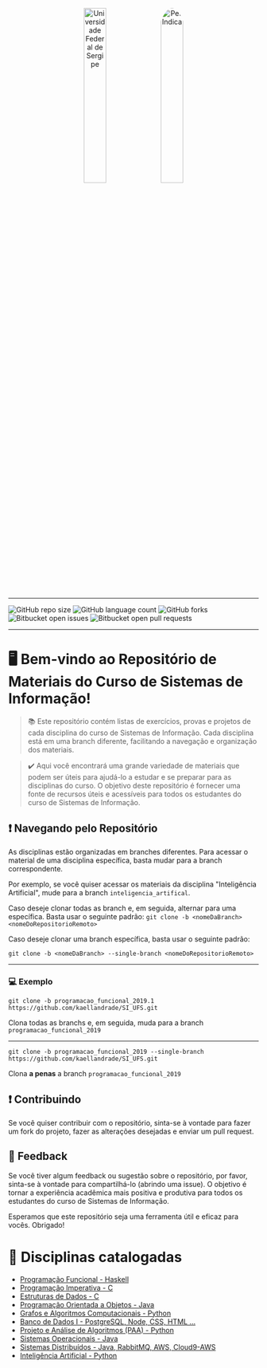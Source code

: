 <p align="center">
  <img src="https://th.bing.com/th/id/R.0063bd4673d6be8fac1c2a927b48626d?rik=XFXIBP3%2fzoDGeQ&riu=http%3a%2f%2finct.info%2fpt%2fimages%2finstituicao%2fufs.png&ehk=3z4Ja%2bMOAw1%2fqjSM4KknkiSaRCrQRcL%2bnHXe%2fQWMAEc%3d&risl=&pid=ImgRaw&r=0" alt="Universidade Federal de Sergipe" width="30%" title="Universidade federal de Sergipe">
  <img src="https://avatars0.githubusercontent.com/u/26286260?s=400&v=4" alt="PetIndica" width="30%" style="border-radius:50%;" title="Departamento de Computação">
</p>

---

![GitHub repo size](https://img.shields.io/github/repo-size/kaellandrade/SI_UFS?style=for-the-badge)
![GitHub language count](https://img.shields.io/github/languages/count/kaellandrade/SI_UFS?style=for-the-badge)
![GitHub forks](https://img.shields.io/github/forks/kaellandrade/SI_UFS?style=for-the-badge)
![Bitbucket open issues](https://img.shields.io/bitbucket/issues/kaellandrade/SI_UFS?style=for-the-badge)
![Bitbucket open pull requests](https://img.shields.io/bitbucket/pr-raw/kaellandrade/SI_UFS?style=for-the-badge)

---

# 🖥️ Bem-vindo ao Repositório de Materiais do Curso de Sistemas de Informação!

> :books: Este repositório contém listas de exercícios, provas e projetos de cada disciplina do curso de Sistemas de Informação. Cada disciplina está em uma branch diferente, facilitando a navegação e organização dos materiais.

> :heavy_check_mark: Aqui você encontrará uma grande variedade de materiais que podem ser úteis para ajudá-lo a estudar e se preparar para as disciplinas do curso. O objetivo deste repositório é fornecer uma fonte de recursos úteis e acessíveis para todos os estudantes do curso de Sistemas de Informação.

## :exclamation: Navegando pelo Repositório

As disciplinas estão organizadas em branches diferentes. Para acessar o material de uma disciplina específica, basta mudar para a branch correspondente.

Por exemplo, se você quiser acessar os materiais da disciplina "Inteligência Artificial", mude para a branch `inteligencia_artifical`.

Caso deseje clonar todas as branch e, em seguida, alternar para uma específica. Basta usar o seguinte padrão: `git clone -b <nomeDaBranch> <nomeDoRepositorioRemoto>`

Caso deseje clonar uma branch específica, basta usar o seguinte padrão:

`git clone -b <nomeDaBranch> --single-branch <nomeDoRepositorioRemoto>`

---

### 💻 Exemplo

`git clone -b programacao_funcional_2019.1 https://github.com/kaellandrade/SI_UFS.git`

Clona todas as branchs e, em seguida, muda para a branch `programacao_funcional_2019`

---

`git clone -b programacao_funcional_2019 --single-branch https://github.com/kaellandrade/SI_UFS.git`

Clona **a penas** a branch `programacao_funcional_2019`

## :exclamation: Contribuindo

Se você quiser contribuir com o repositório, sinta-se à vontade para fazer um fork do projeto, fazer as alterações desejadas e enviar um pull request.

## :arrows_counterclockwise: Feedback

Se você tiver algum feedback ou sugestão sobre o repositório, por favor, sinta-se à vontade para compartilhá-lo (abrindo uma issue). O objetivo é tornar a experiência acadêmica mais positiva e produtiva para todos os estudantes do curso de Sistemas de Informação.

Esperamos que este repositório seja uma ferramenta útil e eficaz para vocês. Obrigado!

# :ledger: Disciplinas catalogadas

- [Programação Funcional - Haskell](https://github.com/kaellandrade/SI_UFS/tree/programacao_funcional_2019.1)
- [Programação Imperativa - C](https://github.com/kaellandrade/SI_UFS/tree/programacao_imperativa_2019.2)
- [Estruturas de Dados - C](https://github.com/kaellandrade/SI_UFS/tree/estruturas_de_dados_2020.1)
- [Programação Orientada a Objetos - Java](https://github.com/kaellandrade/SI_UFS/tree/poo_2020.1)
- [Grafos e Algoritmos Computacionais - Python](https://github.com/kaellandrade/SI_UFS/tree/grafos-algoritmos)
- [Banco de Dados I - PostgreSQL, Node, CSS, HTML ...](https://github.com/kaellandrade/SI_UFS/tree/banco_de_dados)
- [Projeto e Análise de Algoritmos (PAA) - Python](https://github.com/kaellandrade/SI_UFS/tree/PAA)
- [Sistemas Operacionais - Java](https://github.com/kaellandrade/SI_UFS/tree/sistemasOperacioanais)
- [Sistemas Distribuídos - Java, RabbitMQ, AWS, Cloud9-AWS](https://github.com/kaellandrade/SI_UFS/tree/sistemas-distribuidos)
- [Inteligência Artificial - Python](https://github.com/kaellandrade/SI_UFS/tree/inteligencia_artifical)
